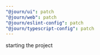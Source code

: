 ```yaml
---
"@journ/ui": patch
"@journ/web": patch
"@journ/eslint-config": patch
"@journ/typescript-config": patch
---
```


starting the project
